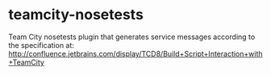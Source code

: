 teamcity-nosetests
==================

Team City nosetests plugin that generates service messages according to the specification at: http://confluence.jetbrains.com/display/TCD8/Build+Script+Interaction+with+TeamCity

